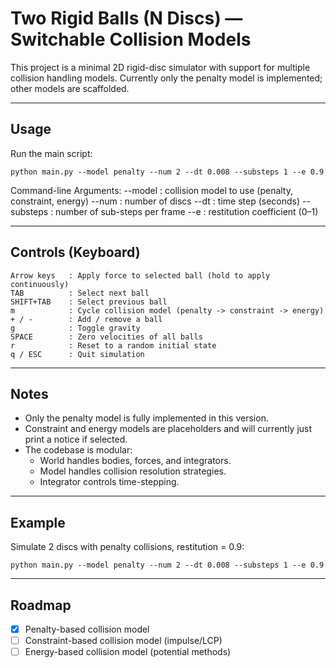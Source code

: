 Two Rigid Balls (N Discs) — Switchable Collision Models
=======================================================

This project is a minimal 2D rigid-disc simulator with support for multiple
collision handling models. Currently only the penalty model is implemented;
other models are scaffolded.

-------------------------------------------------------
Usage
-------------------------------------------------------

Run the main script:

    python main.py --model penalty --num 2 --dt 0.008 --substeps 1 --e 0.9

Command-line Arguments:
    --model     : collision model to use (penalty, constraint, energy)
    --num       : number of discs
    --dt        : time step (seconds)
    --substeps  : number of sub-steps per frame
    --e         : restitution coefficient (0–1)

-------------------------------------------------------
Controls (Keyboard)
-------------------------------------------------------

    Arrow keys   : Apply force to selected ball (hold to apply continuously)
    TAB          : Select next ball
    SHIFT+TAB    : Select previous ball
    m            : Cycle collision model (penalty -> constraint -> energy)
    + / -        : Add / remove a ball
    g            : Toggle gravity
    SPACE        : Zero velocities of all balls
    r            : Reset to a random initial state
    q / ESC      : Quit simulation

-------------------------------------------------------
Notes
-------------------------------------------------------

- Only the penalty model is fully implemented in this version.
- Constraint and energy models are placeholders and will currently just
  print a notice if selected.
- The codebase is modular:
  * World handles bodies, forces, and integrators.
  * Model handles collision resolution strategies.
  * Integrator controls time-stepping.

-------------------------------------------------------
Example
-------------------------------------------------------

Simulate 2 discs with penalty collisions, restitution = 0.9:

    python main.py --model penalty --num 2 --dt 0.008 --substeps 1 --e 0.9

-------------------------------------------------------
Roadmap
-------------------------------------------------------

- [x] Penalty-based collision model
- [ ] Constraint-based collision model (impulse/LCP)
- [ ] Energy-based collision model (potential methods)
